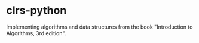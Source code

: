 # clrs-python
Implementing algorithms and data structures from the book "Introduction to Algorithms, 3rd edition".
